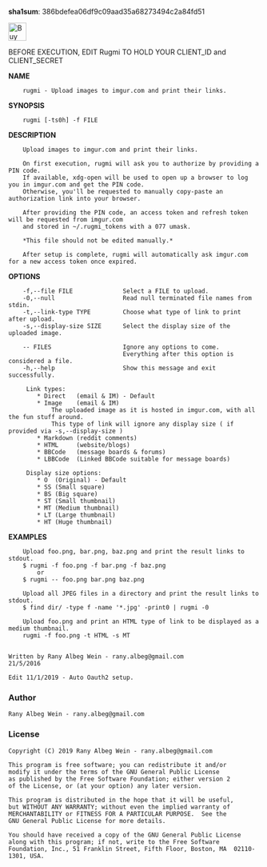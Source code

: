 **sha1sum**: 386bdefea06df9c09aad35a68273494c2a84fd51

<a href='https://ko-fi.com/E1E0B4X4' target='_blank'><img height='36' style='border:0px;height:36px;' src='https://az743702.vo.msecnd.net/cdn/kofi4.png?v=0' border='0' alt='Buy Me a Coffee at ko-fi.com' /></a>

BEFORE EXECUTION, EDIT Rugmi TO HOLD YOUR CLIENT_ID and CLIENT_SECRET

**NAME**

        rugmi - Upload images to imgur.com and print their links.

**SYNOPSIS**

        rugmi [-ts0h] -f FILE

**DESCRIPTION**

        Upload images to imgur.com and print their links.
		
        On first execution, rugmi will ask you to authorize by providing a PIN code.
        If available, xdg-open will be used to open up a browser to log you in imgur.com and get the PIN code.
        Otherwise, you'll be requested to manually copy-paste an authorization link into your browser.

        After providing the PIN code, an access token and refresh token will be requested from imgur.com
        and stored in ~/.rugmi_tokens with a 077 umask.

        *This file should not be edited manually.*

        After setup is complete, rugmi will automatically ask imgur.com for a new access token once expired.

**OPTIONS**

        -f,--file FILE              Select a FILE to upload.
        -0,--null                   Read null terminated file names from stdin.
        -t,--link-type TYPE         Choose what type of link to print after upload.
        -s,--display-size SIZE      Select the display size of the uploaded image.

        -- FILES                    Ignore any options to come.
                                    Everything after this option is considered a file.
        -h,--help                   Show this message and exit successfully.

         Link types:
            * Direct   (email & IM) - Default
            * Image    (email & IM)
                The uploaded image as it is hosted in imgur.com, with all the fun stuff around.
                This type of link will ignore any display size ( if provided via -s,--display-size )
            * Markdown (reddit comments)
            * HTML     (website/blogs)
            * BBCode   (message boards & forums)
            * LBBCode  (Linked BBCode suitable for message boards)

         Display size options:
            * O  (Original) - Default
            * SS (Small square)
            * BS (Big square)
            * ST (Small thumbnail)
            * MT (Medium thumbnail)
            * LT (Large thumbnail)
            * HT (Huge thumbnail)

**EXAMPLES**

        Upload foo.png, bar.png, baz.png and print the result links to stdout.
        $ rugmi -f foo.png -f bar.png -f baz.png
            or
        $ rugmi -- foo.png bar.png baz.png

        Upload all JPEG files in a directory and print the result links to stdout.
        $ find dir/ -type f -name '*.jpg' -print0 | rugmi -0

        Upload foo.png and print an HTML type of link to be displayed as a medium thumbnail.
        rugmi -f foo.png -t HTML -s MT
		

    Written by Rany Albeg Wein - rany.albeg@gmail.com
    21/5/2016
    
    Edit 11/1/2019 - Auto Oauth2 setup.
### Author
    Rany Albeg Wein - rany.albeg@gmail.com

### License

    Copyright (C) 2019 Rany Albeg Wein - rany.albeg@gmail.com
    
    This program is free software; you can redistribute it and/or
    modify it under the terms of the GNU General Public License
    as published by the Free Software Foundation; either version 2
    of the License, or (at your option) any later version.
    
    This program is distributed in the hope that it will be useful,
    but WITHOUT ANY WARRANTY; without even the implied warranty of
    MERCHANTABILITY or FITNESS FOR A PARTICULAR PURPOSE.  See the
    GNU General Public License for more details.
    
    You should have received a copy of the GNU General Public License
    along with this program; if not, write to the Free Software
    Foundation, Inc., 51 Franklin Street, Fifth Floor, Boston, MA  02110-1301, USA.


